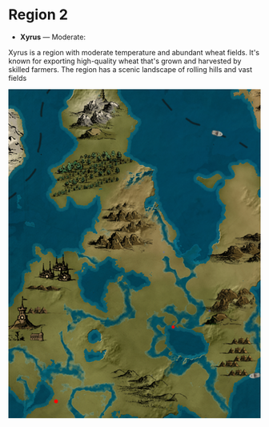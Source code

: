 # Region 2
- **Xyrus**  — Moderate:

Xyrus is a region with moderate temperature and abundant wheat fields. It's known for exporting high-quality wheat that's grown and harvested by skilled farmers. The region has a scenic landscape of rolling hills and vast fields

![Xyrus](../../static/img/Regions/Region2.png)
